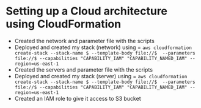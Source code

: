 # Setting up a Cloud architecture using CloudFormation


  - Created the network and parameter file with the scripts
  - Deployed and created my stack (network) using = `aws cloudformation create-stack --stack-name $ --template-body file://$  --parameters file://$ --capabilities "CAPABILITY_IAM" "CAPABILITY_NAMED_IAM" --region=us-east-1`
  - Created the servers and parameter file with the scripts
  - Deployed and created my stack (server) using = `aws cloudformation create-stack --stack-name $ --template-body file://$  --parameters file://$ --capabilities "CAPABILITY_IAM" "CAPABILITY_NAMED_IAM" --region=us-east-1`
  - Created an IAM role to give it access to S3 bucket
